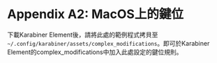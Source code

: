 # Appendix A2: MacOS上的鍵位

下載Karabiner Element後，請將此處的範例程式拷貝至`~/.config/karabiner/assets/complex_modifications`。即可於Karabiner Element的complex_modifications中加入此處設定的鍵位規則。